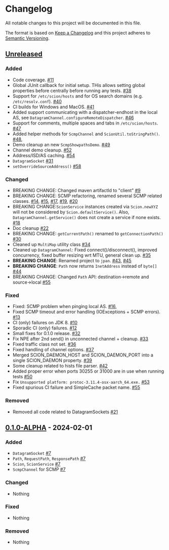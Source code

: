 # Changelog
All notable changes to this project will be documented in this file.

The format is based on [Keep a Changelog](http://keepachangelog.com/en/1.0.0/)
and this project adheres to [Semantic Versioning](http://semver.org/spec/v2.0.0.html).

## [Unreleased]
### Added
- Code coverage. [#11](https://github.com/tzaeschke/phtree-cpp/pull/11)
- Global JUnit callback for initial setup. THis allows setting global properties before centrally
  before running any tests.
  [#38](https://github.com/netsec-ethz/scion-java-client/pull/38)
- Support for `/etc/scion/hosts` and for OS search domains (e.g. `/etc/resolv.conf`). 
  [#40](https://github.com/netsec-ethz/scion-java-client/pull/40)
- CI builds for Windows and MacOS. [#41](https://github.com/netsec-ethz/scion-java-client/pull/41)
- Added support communicating with a dispatcher-endhost in the local AS, see 
  `DatagramChannel.configureRemoteDispatcher`. 
  [#46](https://github.com/netsec-ethz/scion-java-client/pull/46)
- Support for comments, multiple spaces and tabs in `/etc/scion/hosts`. 
  [#47](https://github.com/netsec-ethz/scion-java-client/pull/47)
- Added helper methods for `ScmpChannel` and `ScionUtil.toStringPath()`.
  [#48](https://github.com/netsec-ethz/scion-java-client/pull/48),
- Demo cleanup an new `ScmpShowpathsDemo`.
  [#49](https://github.com/netsec-ethz/scion-java-client/pull/49)
- Channel demo cleanup. [#52](https://github.com/netsec-ethz/scion-java-client/pull/52)
- Address/ISD/AS caching. [#54](https://github.com/netsec-ethz/scion-java-client/pull/54)
- `DatagramSocket` [#31](https://github.com/netsec-ethz/scion-java-client/pull/31)
- `setOverrideSourceAddress()` [#58](https://github.com/netsec-ethz/scion-java-client/pull/58)
  
### Changed
- BREAKING CHANGE: Changed maven artifactId to "client"
  [#9](https://github.com/netsec-ethz/scion-java-client/pull/9)
- BREAKING CHANGE: SCMP refactoring, renamed several SCMP related classes.
  [#14](https://github.com/netsec-ethz/scion-java-client/pull/14), 
  [#15](https://github.com/netsec-ethz/scion-java-client/pull/15),
  [#17](https://github.com/netsec-ethz/scion-java-client/pull/17),
  [#19](https://github.com/netsec-ethz/scion-java-client/pull/19),
  [#20](https://github.com/netsec-ethz/scion-java-client/pull/21)
- BREAKING CHANGE:`ScionService` instances created via `Scion.newXYZ`
  will not be considered by `Scion.defaultService()`. Also, `DatagramChannel.getService()`
  does not create a service if none exists.
  [#18](https://github.com/netsec-ethz/scion-java-client/pull/18)
- Doc cleanup
  [#22](https://github.com/netsec-ethz/scion-java-client/pull/22)
- BREAKING CHANGE: `getCurrentPath()` renamed to `getConnectionPath()`
  [#30](https://github.com/netsec-ethz/scion-java-client/pull/30)
- Cleaned up `MultiMap` utility class 
  [#34](https://github.com/netsec-ethz/scion-java-client/pull/34)
- Cleaned up `DatagramChannel`: Fixed connect()/disconnect(), improved concurrency,
  fixed buffer resizing wrt MTU, general clean up.
  [#35](https://github.com/netsec-ethz/scion-java-client/pull/35)
- **BREAKING CHANGE**: Renamed project to `jpan`. 
  [#43](https://github.com/netsec-ethz/scion-java-client/pull/43),
  [#45](https://github.com/netsec-ethz/scion-java-client/pull/45)
- **BREAKING CHANGE**: `Path` now returns `InetAddress` instead of `byte[]`
  [#44](https://github.com/netsec-ethz/scion-java-client/pull/44)
- BREAKING CHANGE: Changed `Path` API: destination->remote and source->local
  [#55](https://github.com/netsec-ethz/scion-java-client/pull/55)

### Fixed
- Fixed: SCMP problem when pinging local AS.
  [#16](https://github.com/netsec-ethz/scion-java-client/pull/16),
- Fixed SCMP timeout and error handling (IOExceptions + SCMP errors).
  [#13](https://github.com/netsec-ethz/scion-java-client/pull/13)
- CI (only) failures on JDK 8. [#10](https://github.com/netsec-ethz/scion-java-client/pull/10)
- Sporadic CI (only) failures. [#12](https://github.com/netsec-ethz/scion-java-client/pull/12)
- Small fixes for 0.1.0 release. [#32](https://github.com/netsec-ethz/scion-java-client/pull/32)
- Fix NPE after 2nd send() in unconnected channel + cleanup. 
  [#33](https://github.com/netsec-ethz/scion-java-client/pull/33)
- Fixed traffic class not set. [#36](https://github.com/netsec-ethz/scion-java-client/pull/36)
- Fixed handling of channel options. [#37](https://github.com/netsec-ethz/scion-java-client/pull/37)
- Merged SCION_DAEMON_HOST and SCION_DAEMON_PORT into a single SCION_DAEMON property.
  [#39](https://github.com/netsec-ethz/scion-java-client/pull/39)
- Some cleanup related to hists file parser. [#42](https://github.com/netsec-ethz/scion-java-client/pull/42)
- Added proper error when ports 30255 or 31000 are in use when running tests
  [#50](https://github.com/netsec-ethz/scion-java-client/pull/50)
- Fix `Unsupported platform: protoc-3.11.4-osx-aarch_64.exe.`
  [#53](https://github.com/netsec-ethz/scion-java-client/pull/53)
- Fixed spurious CI failure and SimpleCache packet name.
  [#55](https://github.com/netsec-ethz/scion-java-client/pull/55)

### Removed
- Removed all code related to DatagramSockets
  [#21](https://github.com/netsec-ethz/scion-java-client/pull/21)


## [0.1.0-ALPHA] - 2024-02-01

### Added
- `DatagramSocket` [#7](https://github.com/netsec-ethz/scion-java-client/pull/7)
- `Path`, `RequestPath`, `ResponsePath` [#7](https://github.com/netsec-ethz/scion-java-client/pull/7)
- `Scion`, `ScionService` [#7](https://github.com/netsec-ethz/scion-java-client/pull/7)
- `ScmpChannel` for SCMP [#7](https://github.com/netsec-ethz/scion-java-client/pull/7)

### Changed
- Nothing

### Fixed
- Nothing

### Removed
- Nothing

[Unreleased]: https://github.com/netsec-ethz/scion-java-client/compare/v0.1.0-ALPHA...HEAD
[0.1.0-ALPHA]: https://github.com/netsec-ethz/scion-java-client/compare/init_root_commit...v0.1.0-ALPHA
